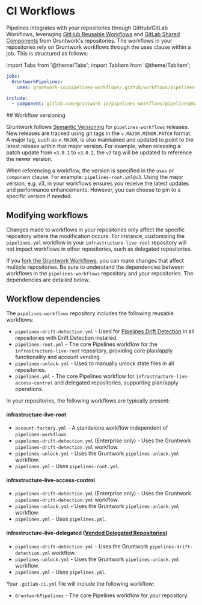 # CI Workflows

Pipelines integrates with your repositories through GitHub/GitLab Workflows, leveraging [GitHub Reusable Workflows](https://docs.github.com/en/actions/sharing-automations/reusing-workflows) and [GitLab Shared Components](https://docs.gitlab.com/ee/ci/components/) from Gruntwork's repositories. The workflows in your repositories rely on Gruntwork workflows through the uses clause within a job. This is structured as follows:

import Tabs from '@theme/Tabs';
import TabItem from '@theme/TabItem';

<Tabs>
<TabItem value="GitHub" label="GitHub">

```yml
jobs:
  GruntworkPipelines:
    uses: gruntwork-io/pipelines-workflows/.github/workflows/pipelines-root.yml@v3
```

</TabItem>
<TabItem value="GitLab" label="GitLab">

```yml
include:
  - component: gitlab.com/gruntwork-io/pipelines-workflows/pipelines@main
```
</TabItem>
</Tabs>
## Workflow versioning

Gruntwork follows [Semantic Versioning](https://semver.org/) for `pipelines-workflows` releases. New releases are tracked using git tags in the `v.MAJOR.MINOR.PATCH` format. A major tag, such as `v.MAJOR`, is also maintained and updated to point to the latest release within that major version. For example, when releasing a patch update from `v3.0.1` to `v3.0.2`, the `v3` tag will be updated to reference the newer version.

When referencing a workflow, the version is specified in the `uses` or `component` clause. For example: `pipelines-root.yml@v3`. Using the major version, e.g. v3, in your workflows ensures you receive the latest updates and performance enhancements. However, you can choose to pin to a specific version if needed.

## Modifying workflows

Changes made to workflows in your repositories only affect the specific repository where the modification occurs. For instance, customizing the `pipelines.yml` workflow in your `infrastructure-live-root` repository will not impact workflows in other repositories, such as delegated repositories.

If you [fork the Gruntwork Workflows](https://docs.gruntwork.io/2.0/docs/pipelines/guides/extending-pipelines#extend-the-github-actions-workflow), you can make changes that affect multiple repositories. Be sure to understand the dependencies between workflows in the `pipelines-workflows` repository and your repositories. The dependencies are detailed below.

## Workflow dependencies

<Tabs>
<TabItem value="GitHub" label="GitHub">

The `pipelines-workflows` repository includes the following reusable workflows:

- `pipelines-drift-detection.yml` - Used for [Pipelines Drift Detection](/2.0/docs/pipelines/concepts/drift-detection) in all repositories with Drift Detection installed.
- `pipelines-root.yml` - The core Pipelines workflow for the `infrastructure-live-root` repository, providing core plan/apply functionality and account vending.
- `pipelines-unlock.yml` - Used to manually unlock state files in all repositories.
- `pipelines.yml` - The core Pipelines workflow for `infrastructure-live-access-control` and delegated repositories, supporting plan/apply operations.


In your repositories, the following workflows are typically present:

#### infrastructure-live-root

- `account-factory.yml` - A standalone workflow independent of `pipelines-workflows`.
- `pipelines-drift-detection.yml` (Enterprise only) - Uses the Gruntwork `pipelines-drift-detection.yml` workflow.
- `pipelines-unlock.yml` - Uses the Gruntwork `pipelines-unlock.yml` workflow.
- `pipelines.yml` - Uses `pipelines-root.yml`.
#### infrastructure-live-access-control

- `pipelines-drift-detection.yml` (Enterprise only) - Uses the Gruntwork `pipelines-drift-detection.yml` workflow.
- `pipelines-unlock.yml` - Uses the Gruntwork `pipelines-unlock.yml` workflow.
- `pipelines.yml` - Uses `pipelines.yml`.

#### infrastructure-live-delegated ([Vended Delegated Repositories](/2.0/docs/accountfactory/guides/delegated-repositories))

- `pipelines-drift-detection.yml` - Uses the Gruntwork `pipelines-drift-detection.yml` workflow.
- `pipelines-unlock.yml` - Uses the Gruntwork `pipelines-unlock.yml` workflow.
- `pipelines.yml` - Uses `pipelines.yml`.


</TabItem>
<TabItem value="GitLab" label="GitLab">

Your `.gitlab-ci.yml` file will include the following workflow:

- `GruntworkPipelines` - The core Pipelines workflow for your repository.

</TabItem>
</Tabs>
